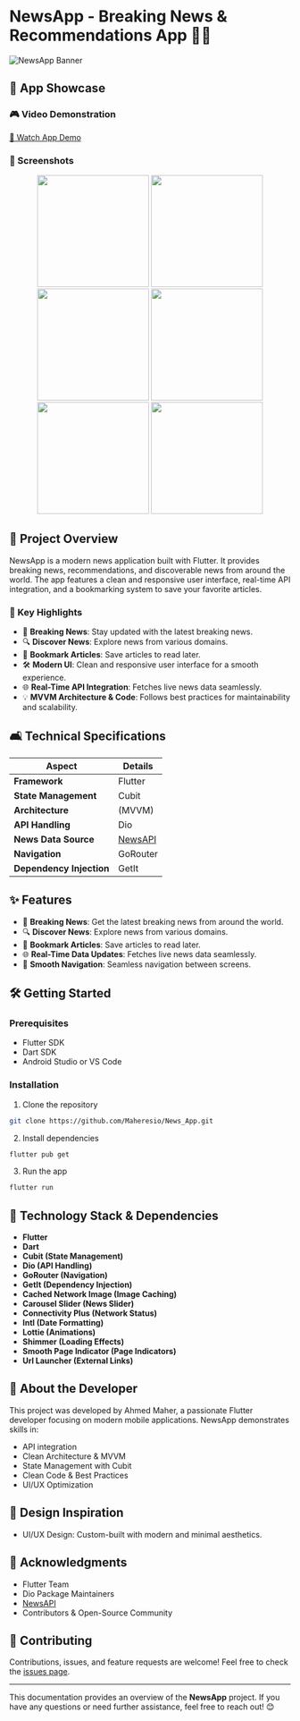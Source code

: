 # NewsApp - Breaking News & Recommendations App 📰✨

![NewsApp Banner](news.jpg)

## 🎥 App Showcase

### 🎮 Video Demonstration
[🎥 Watch App Demo](https://drive.google.com/file/d/1w1aP2trNPkTYxR_LYr6iDiHcDmglTPP-/view?usp=sharing)

### 📱 Screenshots
<p align="center">
  <img src="1.jpeg" width="200" />
  <img src="2.jpeg" width="200" />
   <img src="3.jpeg" width="200" />
  <img src="4.jpeg" width="200" />
  <img src="5.png" width="200" />
  <img src="6.png" width="200" />
</p>

## 🚀 Project Overview

NewsApp is a modern news application built with Flutter. It provides breaking news, recommendations, and discoverable news from around the world. The app features a clean and responsive user interface, real-time API integration, and a bookmarking system to save your favorite articles.

### 🔑 Key Highlights
- 📰 **Breaking News**: Stay updated with the latest breaking news.
- 🔍 **Discover News**: Explore news from various domains.
- 📌 **Bookmark Articles**: Save articles to read later.
- 🛠️ **Modern UI**: Clean and responsive user interface for a smooth experience.
- 🌐 **Real-Time API Integration**: Fetches live news data seamlessly.
- 💡 **MVVM Architecture & Code**: Follows best practices for maintainability and scalability.

## 🛋️ Technical Specifications

| Aspect | Details |
|--------|---------|
| **Framework** | Flutter |
| **State Management** | Cubit |
| **Architecture** |(MVVM) |
| **API Handling** | Dio |
| **News Data Source** | [NewsAPI](https://newsapi.org/) |
| **Navigation** | GoRouter |
| **Dependency Injection** | GetIt |

## ✨ Features

- 📰 **Breaking News**: Get the latest breaking news from around the world.
- 🔍 **Discover News**: Explore news from various domains.
- 📌 **Bookmark Articles**: Save articles to read later.
- 🌐 **Real-Time Data Updates**: Fetches live news data seamlessly.
- 🔄 **Smooth Navigation**: Seamless navigation between screens.

## 🛠️ Getting Started

### Prerequisites
- Flutter SDK
- Dart SDK
- Android Studio or VS Code

### Installation
1. Clone the repository
```bash
git clone https://github.com/Maheresio/News_App.git
```

2. Install dependencies
```bash
flutter pub get
```

3. Run the app
```bash
flutter run
```

## 🤝 Technology Stack & Dependencies
- **Flutter**
- **Dart**
- **Cubit (State Management)**
- **Dio (API Handling)**
- **GoRouter (Navigation)**
- **GetIt (Dependency Injection)**
- **Cached Network Image (Image Caching)**
- **Carousel Slider (News Slider)**
- **Connectivity Plus (Network Status)**
- **Intl (Date Formatting)**
- **Lottie (Animations)**
- **Shimmer (Loading Effects)**
- **Smooth Page Indicator (Page Indicators)**
- **Url Launcher (External Links)**

## 🤝 About the Developer
This project was developed by Ahmed Maher, a passionate Flutter developer focusing on modern mobile applications. NewsApp demonstrates skills in:
- API integration
- Clean Architecture & MVVM
- State Management with Cubit
- Clean Code & Best Practices
- UI/UX Optimization

## 🎨 Design Inspiration
- UI/UX Design: Custom-built with modern and minimal aesthetics.

## 💪 Acknowledgments
- Flutter Team
- Dio Package Maintainers
- [NewsAPI](https://newsapi.org/)
- Contributors & Open-Source Community

## 🙏 Contributing
Contributions, issues, and feature requests are welcome! Feel free to check the [issues page](https://github.com/ahmed-gamal517/news_app/issues).

---

This documentation provides an overview of the **NewsApp** project. If you have any questions or need further assistance, feel free to reach out! 😊
